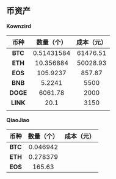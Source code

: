 ## 币资产

**Kownzird**


| **币种** | **数量（个）** | **成本（元）** |
| :-------------: | :------------: | :------------: |
| **BTC**  |   0.51431584   |    61476.51    |
| **ETH**  |   10.356884   |    50028.93    |
| **EOS**  |      105.9237      |     857.87     |
| **BNB**  |   5.2241   |      5500      |
| **DOGE** |    6061.78    |       2000       |
| **LINK** |      20.1      |      3150      |
|          |                |                |



**QiaoJiao**

| **币种** | **数量（个）** | 成本（元） |
| :------: | :------------: | :--------: |
| **BTC**  |    0.046942    |            |
| **ETH**  |    0.278379    |            |
| **EOS**  |     165.63     |            |
